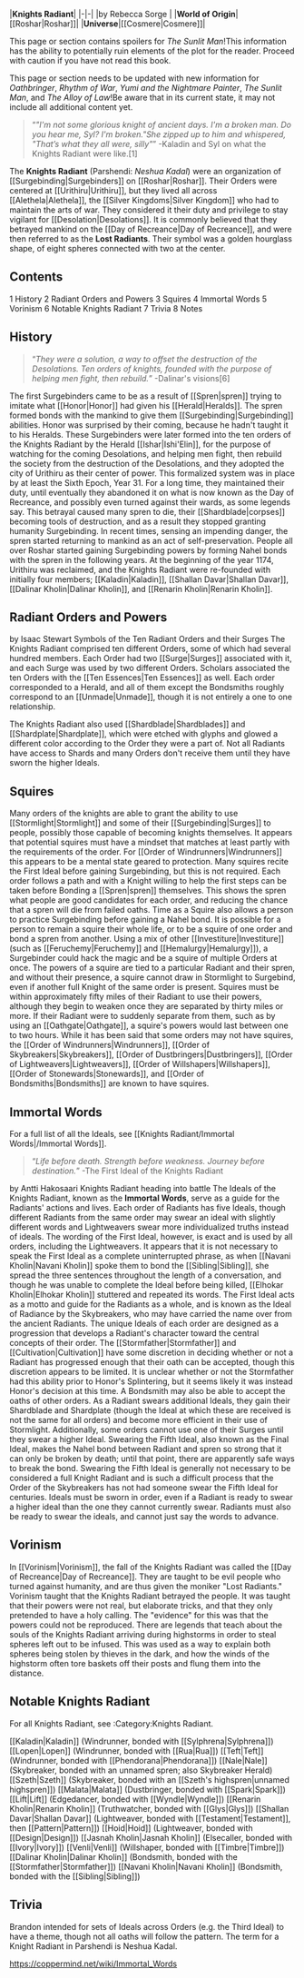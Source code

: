 |**Knights Radiant**|
|-|-|
|by  Rebecca Sorge |
|**World of Origin**|[[Roshar\|Roshar]]|
|**Universe**|[[Cosmere\|Cosmere]]|

This page or section contains spoilers for *The Sunlit Man*!This information has the ability to potentially ruin elements of the plot for the reader. Proceed with caution if you have not read this book.

This page or section needs to be updated with new information for *Oathbringer*, *Rhythm of War*, *Yumi and the Nightmare Painter*, *The Sunlit Man*, and *The Alloy of Law*!Be aware that in its current state, it may not include all additional content yet.

>“*"I'm not some glorious knight of ancient days. I'm a broken man. Do you hear me, Syl? I'm broken."She zipped up to him and whispered, "That’s what they all were, silly"*”
\-Kaladin and Syl on what the Knights Radiant were like.[1]


The **Knights Radiant** (Parshendi: *Neshua Kadal*) were an organization of [[Surgebinding\|Surgebinders]] on [[Roshar\|Roshar]]. Their Orders were centered at [[Urithiru\|Urithiru]], but they lived all across [[Alethela\|Alethela]], the [[Silver Kingdoms\|Silver Kingdom]] who had to maintain the arts of war. They considered it their duty and privilege to stay vigilant for [[Desolation\|Desolations]]. It is commonly believed that they betrayed mankind on the [[Day of Recreance\|Day of Recreance]], and were then referred to as the **Lost Radiants**. Their symbol was a golden hourglass shape, of eight spheres connected with two at the center.

## Contents

1 History
2 Radiant Orders and Powers
3 Squires
4 Immortal Words
5 Vorinism
6 Notable Knights Radiant
7 Trivia
8 Notes


## History
>“*They were a solution, a way to offset the destruction of the Desolations. Ten orders of knights, founded with the purpose of helping men fight, then rebuild.*”
\-Dalinar's visions[6]

The first Surgebinders came to be as a result of [[Spren\|spren]] trying to imitate what [[Honor\|Honor]] had given his [[Herald\|Heralds]]. The spren formed bonds with the mankind to give them [[Surgebinding\|Surgebinding]] abilities. Honor was surprised by their coming, because he hadn't taught it to his Heralds. These Surgebinders were later formed into the ten orders of the Knights Radiant by the Herald [[Ishar\|Ishi'Elin]], for the purpose of watching for the coming Desolations, and helping men fight, then rebuild the society from the destruction of the Desolations, and they adopted the city of Urithiru as their center of power. This formalized system was in place by at least the Sixth Epoch, Year 31.
For a long time, they maintained their duty, until eventually they abandoned it on what is now known as the Day of Recreance, and possibly even turned against their wards, as some legends say. This betrayal caused many spren to die, their [[Shardblade\|corpses]] becoming tools of destruction, and as a result they stopped granting humanity Surgebinding.
In recent times, sensing an impending danger, the spren started returning to mankind as an act of self-preservation. People all over Roshar started gaining Surgebinding powers by forming Nahel bonds with the spren in the following years. At the beginning of the year 1174, Urithiru was reclaimed, and the Knights Radiant were re-founded with initially four members; [[Kaladin\|Kaladin]], [[Shallan Davar\|Shallan Davar]], [[Dalinar Kholin\|Dalinar Kholin]], and [[Renarin Kholin\|Renarin Kholin]].

## Radiant Orders and Powers
 by  Isaac Stewart  Symbols of the Ten Radiant Orders and their Surges
The Knights Radiant comprised ten different Orders, some of which had several hundred members. Each Order had two [[Surge\|Surges]] associated with it, and each Surge was used by two different Orders. Scholars associated the ten Orders with the [[Ten Essences\|Ten Essences]] as well.
Each order corresponded to a Herald, and all of them except the Bondsmiths roughly correspond to an [[Unmade\|Unmade]], though it is not entirely a one to one relationship.











The Knights Radiant also used [[Shardblade\|Shardblades]] and [[Shardplate\|Shardplate]], which were etched with glyphs and glowed a different color according to the Order they were a part of. Not all Radiants have access to Shards and many Orders don't receive them until they have sworn the higher Ideals.

## Squires
Many orders of the knights are able to grant the ability to use [[Stormlight\|Stormlight]] and some of their [[Surgebinding\|Surges]] to people, possibly those capable of becoming knights themselves. It appears that potential squires must have a mindset that matches at least partly with the requirements of the order. For [[Order of Windrunners\|Windrunners]] this appears to be a mental state geared to protection. Many squires recite the First Ideal before gaining Surgebinding, but this is not required. Each order follows a path and with a Knight willing to help the first steps can be taken before Bonding a [[Spren\|spren]] themselves. This shows the spren what people are good candidates for each order, and reducing the chance that a spren will die from failed oaths. Time as a Squire also allows a person to practice Surgebinding before gaining a Nahel bond.
It is possible for a person to remain a squire their whole life, or to be a squire of one order and bond a spren from another. Using a mix of other [[Investiture\|Investiture]] (such as [[Feruchemy\|Feruchemy]] and [[Hemalurgy\|Hemalurgy]]), a Surgebinder could hack the magic and be a squire of multiple Orders at once.
The powers of a squire are tied to a particular Radiant and their spren, and without their presence, a squire cannot draw in Stormlight to Surgebind, even if another full Knight of the same order is present. Squires must be within approximately fifty miles of their Radiant to use their powers, although they begin to weaken once they are separated by thirty miles or more. If their Radiant were to suddenly separate from them, such as by using an [[Oathgate\|Oathgate]], a squire's powers would last between one to two hours.
While it has been said that some orders may not have squires, the [[Order of Windrunners\|Windrunners]], [[Order of Skybreakers\|Skybreakers]], [[Order of Dustbringers\|Dustbringers]], [[Order of Lightweavers\|Lightweavers]], [[Order of Willshapers\|Willshapers]], [[Order of Stonewards\|Stonewards]], and [[Order of Bondsmiths\|Bondsmiths]] are known to have squires.

## Immortal Words
For a full list of all the Ideals, see [[Knights Radiant/Immortal Words\|/Immortal Words]].
>“*Life before death. Strength before weakness. Journey before destination.*”
\-The First Ideal of the Knights Radiant


 by  Antti Hakosaari  Knights Radiant heading into battle
The Ideals of the Knights Radiant, known as the **Immortal Words**, serve as a guide for the Radiants' actions and lives. Each order of Radiants has five Ideals, though different Radiants from the same order may swear an ideal with slightly different words and Lightweavers swear more individualized truths instead of ideals. The wording of the First Ideal, however, is exact and is used by all orders, including the Lightweavers. It appears that it is not necessary to speak the First Ideal as a complete uninterrupted phrase, as when [[Navani Kholin\|Navani Kholin]] spoke them to bond the [[Sibling\|Sibling]], she spread the three sentences throughout the length of a conversation, and though he was unable to complete the Ideal before being killed, [[Elhokar Kholin\|Elhokar Kholin]] stuttered and repeated its words. The First Ideal acts as a motto and guide for the Radiants as a whole, and is known as the Ideal of Radiance by the Skybreakers, who may have carried the name over from the ancient Radiants. The unique Ideals of each order are designed as a progression that develops a Radiant's character toward the central concepts of their order. The [[Stormfather\|Stormfather]] and [[Cultivation\|Cultivation]] have some discretion in deciding whether or not a Radiant has progressed enough that their oath can be accepted, though this discretion appears to be limited. It is unclear whether or not the Stormfather had this ability prior to Honor's Splintering, but it seems likely it was instead Honor's decision at this time. A Bondsmith may also be able to accept the oaths of other orders.
As a Radiant swears additional Ideals, they gain their Shardblade and Shardplate (though the Ideal at which these are received is not the same for all orders) and become more efficient in their use of Stormlight. Additionally, some orders cannot use one of their Surges until they swear a higher Ideal. Swearing the Fifth Ideal, also known as the Final Ideal, makes the Nahel bond between Radiant and spren so strong that it can only be broken by death; until that point, there are apparently safe ways to break the bond. Swearing the Fifth Ideal is generally not necessary to be considered a full Knight Radiant and is such a difficult process that the Order of the Skybreakers has not had someone swear the Fifth Ideal for centuries.
Ideals must be sworn in order, even if a Radiant is ready to swear a higher ideal than the one they cannot currently swear. Radiants must also be ready to swear the ideals, and cannot just say the words to advance.

## Vorinism
In [[Vorinism\|Vorinism]], the fall of the Knights Radiant was called the [[Day of Recreance\|Day of Recreance]]. They are taught to be evil people who turned against humanity, and are thus given the moniker "Lost Radiants."
Vorinism taught that the Knights Radiant betrayed the people. It was taught that their powers were not real, but elaborate tricks, and that they only pretended to have a holy calling. The "evidence" for this was that the powers could not be reproduced.
There are legends that teach about the souls of the Knights Radiant arriving during highstorms in order to steal spheres left out to be infused. This was used as a way to explain both spheres being stolen by thieves in the dark, and how the winds of the highstorm often tore baskets off their posts and flung them into the distance.

## Notable Knights Radiant
For all Knights Radiant, see :Category:Knights Radiant.

[[Kaladin\|Kaladin]] (Windrunner, bonded with [[Sylphrena\|Sylphrena]])
[[Lopen\|Lopen]] (Windrunner, bonded with [[Rua\|Rua]])
[[Teft\|Teft]] (Windrunner, bonded with [[Phendorana\|Phendorana]])
[[Nale\|Nale]] (Skybreaker, bonded with an unnamed spren; also Skybreaker Herald)
[[Szeth\|Szeth]] (Skybreaker, bonded with an [[Szeth's highspren\|unnamed highspren]])
[[Malata\|Malata]] (Dustbringer, bonded with [[Spark\|Spark]])
[[Lift\|Lift]] (Edgedancer, bonded with [[Wyndle\|Wyndle]])
[[Renarin Kholin\|Renarin Kholin]] (Truthwatcher, bonded with [[Glys\|Glys]])
[[Shallan Davar\|Shallan Davar]] (Lightweaver, bonded with [[Testament\|Testament]], then [[Pattern\|Pattern]])
[[Hoid\|Hoid]] (Lightweaver, bonded with [[Design\|Design]])
[[Jasnah Kholin\|Jasnah Kholin]] (Elsecaller, bonded with [[Ivory\|Ivory]])
[[Venli\|Venli]] (Willshaper, bonded with [[Timbre\|Timbre]])
[[Dalinar Kholin\|Dalinar Kholin]] (Bondsmith, bonded with the [[Stormfather\|Stormfather]])
[[Navani Kholin\|Navani Kholin]] (Bondsmith, bonded with the [[Sibling\|Sibling]])

## Trivia
Brandon intended for sets of Ideals across Orders (e.g. the Third Ideal) to have a theme, though not all oaths will follow the pattern.
The term for a Knight Radiant in Parshendi is Neshua Kadal.


https://coppermind.net/wiki/Immortal_Words